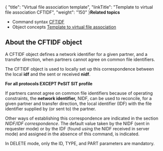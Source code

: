 {
    "title": "Virtual file association template",
    "linkTitle": "Template to virtual file association CFTIDF",
    "weight": "150"
}****Related
topics****

- Command syntax
    [CFTIDF](../../../c_intro_userinterfaces/command_summary#CFTIDF)
- Object concepts
    [Template to virtual file association](#)

<span id="About_the_CFTIDF_object"></span>

About the CFTIDF object
-----------------------

A CFTIDF
object defines a network identifier for a given partner, and a transfer
direction, when partners cannot agree on common file identifiers.

The CFTIDF object is used to locally set up this correspondence between
the local ****idf**** and the sent or
received ****nidf****.

**For all protocols EXCEPT PeSIT SIT profile**

If partners cannot agree on common file identifiers because of operating
constraints, the **network identifier,**
NIDF, can be used to reconcile, for a given partner and transfer
direction, the local identifier (IDF) with the file identifier supplied
by (or sent to) the partner.

Other ways of establishing this correspondence are indicated in the
section *NIDF/IDF correspondence*. The default value taken by the
NIDF (sent in requester mode) or by the IDF (found using the NIDF received
in server mode) and assigned in the absence of this command, is indicated.

In DELETE mode, only the ID, TYPE, and PART parameters are mandatory.
